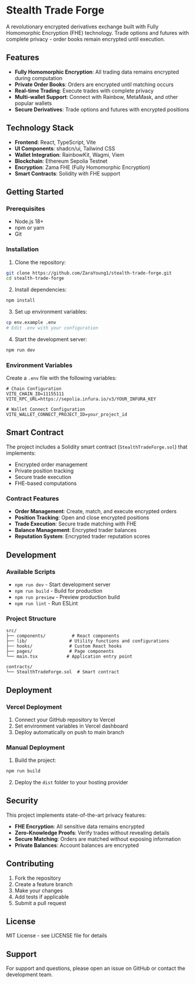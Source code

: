 # Stealth Trade Forge

A revolutionary encrypted derivatives exchange built with Fully Homomorphic Encryption (FHE) technology. Trade options and futures with complete privacy - order books remain encrypted until execution.

## Features

- **Fully Homomorphic Encryption**: All trading data remains encrypted during computation
- **Private Order Books**: Orders are encrypted until matching occurs
- **Real-time Trading**: Execute trades with complete privacy
- **Multi-wallet Support**: Connect with Rainbow, MetaMask, and other popular wallets
- **Secure Derivatives**: Trade options and futures with encrypted positions

## Technology Stack

- **Frontend**: React, TypeScript, Vite
- **UI Components**: shadcn/ui, Tailwind CSS
- **Wallet Integration**: RainbowKit, Wagmi, Viem
- **Blockchain**: Ethereum Sepolia Testnet
- **Encryption**: Zama FHE (Fully Homomorphic Encryption)
- **Smart Contracts**: Solidity with FHE support

## Getting Started

### Prerequisites

- Node.js 18+ 
- npm or yarn
- Git

### Installation

1. Clone the repository:
```bash
git clone https://github.com/ZaraYoung1/stealth-trade-forge.git
cd stealth-trade-forge
```

2. Install dependencies:
```bash
npm install
```

3. Set up environment variables:
```bash
cp env.example .env
# Edit .env with your configuration
```

4. Start the development server:
```bash
npm run dev
```

### Environment Variables

Create a `.env` file with the following variables:

```env
# Chain Configuration
VITE_CHAIN_ID=11155111
VITE_RPC_URL=https://sepolia.infura.io/v3/YOUR_INFURA_KEY

# Wallet Connect Configuration
VITE_WALLET_CONNECT_PROJECT_ID=your_project_id
```

## Smart Contract

The project includes a Solidity smart contract (`StealthTradeForge.sol`) that implements:

- Encrypted order management
- Private position tracking
- Secure trade execution
- FHE-based computations

### Contract Features

- **Order Management**: Create, match, and execute encrypted orders
- **Position Tracking**: Open and close encrypted positions
- **Trade Execution**: Secure trade matching with FHE
- **Balance Management**: Encrypted trader balances
- **Reputation System**: Encrypted trader reputation scores

## Development

### Available Scripts

- `npm run dev` - Start development server
- `npm run build` - Build for production
- `npm run preview` - Preview production build
- `npm run lint` - Run ESLint

### Project Structure

```
src/
├── components/          # React components
├── lib/                # Utility functions and configurations
├── hooks/              # Custom React hooks
├── pages/              # Page components
└── main.tsx           # Application entry point

contracts/
└── StealthTradeForge.sol  # Smart contract
```

## Deployment

### Vercel Deployment

1. Connect your GitHub repository to Vercel
2. Set environment variables in Vercel dashboard
3. Deploy automatically on push to main branch

### Manual Deployment

1. Build the project:
```bash
npm run build
```

2. Deploy the `dist` folder to your hosting provider

## Security

This project implements state-of-the-art privacy features:

- **FHE Encryption**: All sensitive data remains encrypted
- **Zero-Knowledge Proofs**: Verify trades without revealing details
- **Secure Matching**: Orders are matched without exposing information
- **Private Balances**: Account balances are encrypted

## Contributing

1. Fork the repository
2. Create a feature branch
3. Make your changes
4. Add tests if applicable
5. Submit a pull request

## License

MIT License - see LICENSE file for details

## Support

For support and questions, please open an issue on GitHub or contact the development team.
